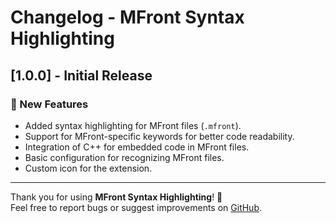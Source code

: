 # Changelog - MFront Syntax Highlighting

## [1.0.0] - Initial Release

### 🚀 New Features
- Added syntax highlighting for MFront files (`.mfront`).
- Support for MFront-specific keywords for better code readability.
- Integration of C++ for embedded code in MFront files.
- Basic configuration for recognizing MFront files.
- Custom icon for the extension.

---

Thank you for using **MFront Syntax Highlighting**! 🎨  
Feel free to report bugs or suggest improvements on [GitHub](https://github.com/maxence-wz/vscode-mfront/issues).
